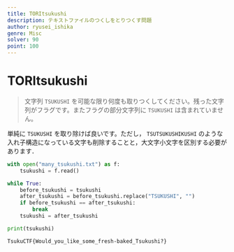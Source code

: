 ```yaml
---
title: TORItsukushi
description: テキストファイルのつくしをとりつくす問題
author: ryusei_ishika
genre: Misc
solver: 90
point: 100
---
```


# TORItsukushi

> 文字列 `TSUKUSHI` を可能な限り何度も取りつくしてください。残った文字列がフラグです。またフラグの部分文字列に `TSUKUSHI` は含まれていません。

単純に `TSUKUSHI` を取り除けば良いです。ただし， `TSUTSUKUSHIKUSHI` のような入れ子構造になっている文字も削除することと，大文字小文字を区別する必要があります．

```py
with open("many_tsukushi.txt") as f:
    tsukushi = f.read()

while True:
    before_tsukushi = tsukushi
    after_tsukushi = before_tsukushi.replace("TSUKUSHI", "")
    if before_tsukushi == after_tsukushi:
        break
    tsukushi = after_tsukushi

print(tsukushi)
```

```txt
TsukuCTF{Would_you_like_some_fresh-baked_Tsukushi?}
```
